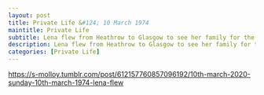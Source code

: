 ```yaml
---
layout: post
title: Private Life &#124; 10 March 1974
maintitle: Private Life
subtitle: Lena flew from Heathrow to Glasgow to see her family for the first time in five weeks.
description: Lena flew from Heathrow to Glasgow to see her family for the first time in five weeks.
categories: [Private Life]
---
```


 <div class="tumblr-post" data-href="https://embed.tumblr.com/embed/post/EL5qzF68tHkfhqTj4tuwlw/612157760857096192" data-did="0a372e4fa56675900d8c6e5e7716e68514c4d8f6"><a href="https://s-molloy.tumblr.com/post/612157760857096192/10th-march-2020-sunday-10th-march-1974-lena-flew">https://s-molloy.tumblr.com/post/612157760857096192/10th-march-2020-sunday-10th-march-1974-lena-flew</a></div>  <script async src="https://assets.tumblr.com/post.js"></script>
 

